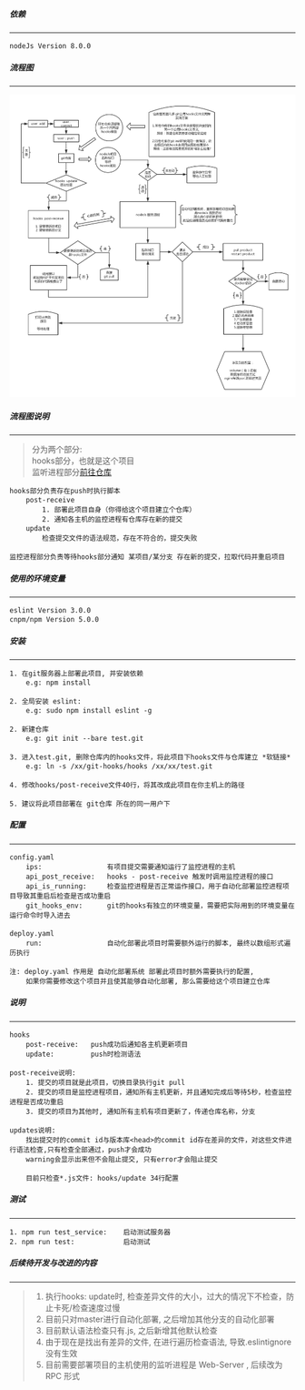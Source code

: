 ##### 依赖
----
    nodeJs Version 8.0.0


##### 流程图
----
![流程图](https://github.com/huoxuhuoxu/git-hooks/blob/master/resources/nodeJs%E5%AE%9E%E7%8E%B0Git%E5%88%86%E5%B8%83%E5%BC%8F%E8%87%AA%E5%8A%A8%E5%8C%96%E9%83%A8%E7%BD%B2%E7%B3%BB%E7%BB%9F.png "Node.js Git分布式自动化部署系统 流程图")


##### 流程图说明
----
>   分为两个部分:   
>   hooks部分，也就是这个项目   
>   监听进程部分[前往仓库](https://github.com/huoxuhuoxu/hooks-service "监控进程部分仓库")

    hooks部分负责存在push时执行脚本
        post-receive 
            1. 部署此项目自身（你得给这个项目建立个仓库）
            2. 通知各主机的监控进程有仓库存在新的提交
        update
            检查提交文件的语法规范，存在不符合的，提交失败
    
    监控进程部分负责等待hooks部分通知 某项目/某分支 存在新的提交，拉取代码并重启项目



##### 使用的环境变量
----
    eslint Version 3.0.0
    cnpm/npm Version 5.0.0



##### 安装
----
    1. 在git服务器上部署此项目, 并安装依赖
        e.g: npm install

    2. 全局安装 eslint: 
        e.g: sudo npm install eslint -g

    2. 新建仓库 
        e.g: git init --bare test.git

    3. 进入test.git, 删除仓库内的hooks文件，将此项目下hooks文件与仓库建立 *软链接* 
        e.g: ln -s /xx/git-hooks/hooks /xx/xx/test.git

    4. 修改hooks/post-receive文件40行，将其改成此项目在你主机上的路径

    5. 建议将此项目部署在 git仓库 所在的同一用户下


##### 配置
----
    config.yaml
        ips:                有项目提交需要通知运行了监控进程的主机
        api_post_receive:   hooks - post-receive 触发时调用监控进程的接口
        api_is_running:     检查监控进程是否正常运作接口，用于自动化部署监控进程项目导致其重启后检查是否成功重启
        git_hooks_env:      git的hooks有独立的环境变量，需要把实际用到的环境变量在运行命令时导入进去

    deploy.yaml
        run:                自动化部署此项目时需要额外运行的脚本, 最终以数组形式遍历执行

    注: deploy.yaml 作用是 自动化部署系统 部署此项目时额外需要执行的配置, 
        如果你需要修改这个项目并且使其能够自动化部署, 那么需要给这个项目建立仓库


##### 说明
----
    hooks
        post-receive:   push成功后通知各主机更新项目
        update:         push时检测语法

    post-receive说明:
        1. 提交的项目就是此项目，切换目录执行git pull
        2. 提交的项目是监控进程项目，通知所有主机更新，并且通知完成后等待5秒，检查监控进程是否成功重启
        3. 提交的项目为其他时, 通知所有主机有项目更新了，传递仓库名称，分支

    updates说明:
        找出提交时的commit id与版本库<head>的commit id存在差异的文件，对这些文件进行语法检查,只有检查全部通过，push才会成功
        warning会显示出来但不会阻止提交, 只有error才会阻止提交

        目前只检查*.js文件: hooks/update 34行配置




##### 测试
----

    1. npm run test_service:    启动测试服务器
    2. npm run test:            启动测试


##### 后续待开发与改进的内容
----
> 1.  执行hooks: update时, 检查差异文件的大小，过大的情况下不检查，防止卡死/检查速度过慢
> 2.  目前只对master进行自动化部署, 之后增加其他分支的自动化部署
> 3.  目前默认语法检查只有.js, 之后新增其他默认检查
> 4.  由于现在是找出有差异的文件, 在进行遍历检查语法, 导致.eslintignore没有生效
> 5.  目前需要部署项目的主机使用的监听进程是 Web-Server , 后续改为 RPC 形式


